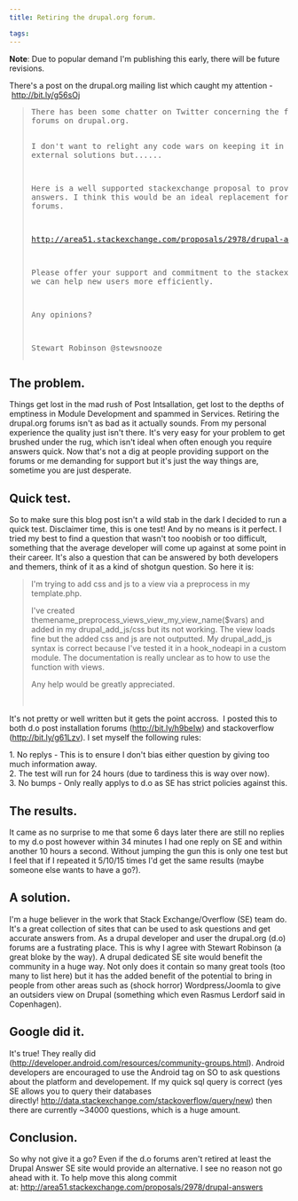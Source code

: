 ```yaml
---
title: Retiring the drupal.org forum.

tags:
---
```

<p><strong>Note</strong>: Due to popular demand I&#39;m publishing this early, there will be future revisions.</p><p>There&#39;s a post on the drupal.org mailing list which caught my attention -&nbsp;<a href="http://bit.ly/g56sOj" target="_blank">http://bit.ly/g56sOj</a></p><blockquote>
<pre>
There has been some chatter on Twitter concerning the future of the
forums on drupal.org.

I don&#39;t want to relight any code wars on keeping it in house or using
external solutions but......

Here is a well supported stackexchange proposal to provide Drupal
answers. I think this would be an ideal replacement for the Drupal.org
forums.

<a href="http://area51.stackexchange.com/proposals/2978/drupal-answers">http://area51.stackexchange.com/proposals/2978/drupal-answers</a>

Please offer your support and commitment to the stackexchange site so
we can help new users more efficiently.

Any opinions?

Stewart Robinson
@stewsnooze
</pre>
</blockquote><h2>The problem.</h2><p>Things get lost in the mad rush of Post Intsallation, get lost to the depths of emptiness in Module Development and spammed in Services. Retiring the drupal.org forums isn&#39;t as bad as it actually sounds. From my personal experience the quality just isn&#39;t there. It&#39;s very easy for your problem to get brushed under the rug, which isn&#39;t ideal when often enough you require answers quick. Now that&#39;s not a dig at people providing support on the forums or me demanding for support but it&#39;s just the way things are, sometime you are just desperate.</p><h2>Quick test.</h2><p>So to make sure this blog post isn&#39;t a wild stab in the dark I decided to run a quick test. Disclaimer time, this is one test! And by no means is it perfect. I tried my best to find a question that wasn&#39;t too noobish or too difficult, something that the average developer will come up against at some point in their career. It&#39;s also a question that can be answered by both developers and themers, think of it as a kind of shotgun question. So here it is:</p><blockquote><p style="margin-top: 0px; margin-right: 0px; margin-bottom: 1em; margin-left: 0px; padding-top: 0px; padding-right: 0px; padding-bottom: 0px; padding-left: 0px; border-top-width: 0px; border-right-width: 0px; border-bottom-width: 0px; border-left-width: 0px; border-style: initial; border-color: initial; font-size: 14px; vertical-align: baseline; background-image: initial; background-attachment: initial; background-origin: initial; background-clip: initial; background-color: transparent; clear: both; word-wrap: break-word; background-position: initial initial; background-repeat: initial initial; ">I&#39;m trying to add css and js to a view via a preprocess in my template.php.</p><p style="margin-top: 0px; margin-right: 0px; margin-bottom: 1em; margin-left: 0px; padding-top: 0px; padding-right: 0px; padding-bottom: 0px; padding-left: 0px; border-top-width: 0px; border-right-width: 0px; border-bottom-width: 0px; border-left-width: 0px; border-style: initial; border-color: initial; font-size: 14px; vertical-align: baseline; background-image: initial; background-attachment: initial; background-origin: initial; background-clip: initial; background-color: transparent; clear: both; word-wrap: break-word; background-position: initial initial; background-repeat: initial initial; ">I&#39;ve created themename_preprocess_views_view_my_view_name($vars) and added in my drupal_add_js/css but its not working. The view loads fine but the added css and js are not outputted. My drupal_add_js syntax is correct because I&#39;ve tested it in a hook_nodeapi in a custom module. The documentation is really unclear as to how to use the function with views.</p><p style="margin-top: 0px; margin-right: 0px; margin-bottom: 1em; margin-left: 0px; padding-top: 0px; padding-right: 0px; padding-bottom: 0px; padding-left: 0px; border-top-width: 0px; border-right-width: 0px; border-bottom-width: 0px; border-left-width: 0px; border-style: initial; border-color: initial; font-size: 14px; vertical-align: baseline; background-image: initial; background-attachment: initial; background-origin: initial; background-clip: initial; background-color: transparent; clear: both; word-wrap: break-word; background-position: initial initial; background-repeat: initial initial; ">Any help would be greatly appreciated.</p><p style="margin-top: 0px; margin-right: 0px; margin-bottom: 1em; margin-left: 0px; padding-top: 0px; padding-right: 0px; padding-bottom: 0px; padding-left: 0px; border-top-width: 0px; border-right-width: 0px; border-bottom-width: 0px; border-left-width: 0px; border-style: initial; border-color: initial; font-size: 14px; vertical-align: baseline; background-image: initial; background-attachment: initial; background-origin: initial; background-clip: initial; background-color: transparent; clear: both; word-wrap: break-word; background-position: initial initial; background-repeat: initial initial; ">&nbsp;</p></blockquote><p>It&#39;s not pretty or well written but it gets the point accross. &nbsp;I posted this to both d.o post installation forums (<a href="http://bit.ly/h9beIw">http://bit.ly/h9beIw</a>) and stackoverflow (<a href="http://bit.ly/g61Lzv">http://bit.ly/g61Lzv</a>). I set myself the following rules:</p><p>1. No replys - This is to ensure I don&#39;t bias either question by giving too much information away.<br />2. The test will run for 24 hours (due to tardiness this is way over now).<br />3. No bumps - Only really applys to d.o as SE has strict policies against this.</p><h2>The results.</h2><p>It came as no surprise to me that some 6 days later there are still no replies to my d.o post however within 34 minutes I had one reply on SE and within another 10 hours a second. Without jumping the gun this is only one test but I feel that if I repeated it 5/10/15 times I&#39;d get the same results (maybe someone else wants to have a go?).</p><h2>A solution.</h2><p>I&#39;m a huge believer in the work that Stack Exchange/Overflow (SE) team do. It&#39;s a great collection of sites that can be used to ask questions and get accurate answers from. As a drupal developer and user the drupal.org (d.o) forums are a fustrating place. This is why I agree with Stewart Robinson (a great bloke by the way). A drupal dedicated SE site would benefit the community in a huge way. Not only does it contain so many great tools (too many to list here) but it has the added benefit of the potential to bring in people from other areas such as (shock horror) Wordpress/Joomla to give an outsiders view on Drupal (something which even Rasmus Lerdorf said in Copenhagen).</p><h2>Google did it.</h2><p>It&#39;s true! They really did (<a href="http://developer.android.com/resources/community-groups.html">http://developer.android.com/resources/community-groups.html</a>). Android developers are encouraged to use the Android tag on SO to ask questions about the platform and developement. If my quick sql query is correct (yes SE allows you to query their databases directly!&nbsp;<a href="http://data.stackexchange.com/stackoverflow/query/new">http://data.stackexchange.com/stackoverflow/query/new</a>) then there are currently ~34000 questions, which is a huge amount.</p><h2>Conclusion.</h2><p>So why not give it a go? Even if the d.o forums aren&#39;t retired at least the Drupal Answer SE site would provide an alternative. I see no reason not go ahead with it. To help move this along commit at:&nbsp;<a href="http://area51.stackexchange.com/proposals/2978/drupal-answers">http://area51.stackexchange.com/proposals/2978/drupal-answers</a></p>

